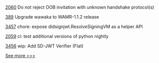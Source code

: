 
[2060](https://github.com/hyperledger/aries-cloudagent-python/pull/2060) Do not reject OOB invitation with unknown handshake protocol(s)

[389](https://github.com/hyperledger-labs/private-data-objects/pull/389) Upgrade wawaka to WAMR-1.1.2 release

[3457](https://github.com/hyperledger/aries-framework-go/pull/3457) chore: expose didsignjwt.ResolveSigningVM as a helper API

[2059](https://github.com/hyperledger/aries-cloudagent-python/pull/2059) ci: test additional versions of python nightly

[3456](https://github.com/hyperledger/aries-framework-go/pull/3456) wip: Add SD-JWT Verifier (Flat)


[See more >>>](https://start-here.hyperledger.org/pull-requests)
